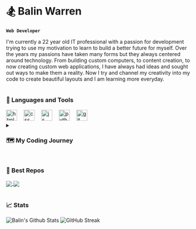 # 🏂 Balin Warren

**`Web Developer`**

I'm currently a 22 year old IT professional with a passion for development trying to use my motivation to learn to build a better future for myself. Over the years my passions have taken many forms but they always centered around technology. From building custom computers, to content creation, to now creating custom web applications, I have always had ideas and sought out ways to make them a reality. Now I try and channel my creativity into my code to create beautiful layouts and I am learning more everyday.

#

### 🔧 Languages and Tools
<img align="left" alt="html" width="30px" style="padding-right:15px;" src="https://cdn.jsdelivr.net/gh/devicons/devicon/icons/html5/html5-original.svg" />
<img align="left" alt="css" width="30px" style="padding-right:15px;" src="https://cdn.jsdelivr.net/gh/devicons/devicon/icons/css3/css3-original.svg" />
<img align="left" alt="js" width="30px" style="padding-right:15px;" src="https://cdn.jsdelivr.net/gh/devicons/devicon/icons/javascript/javascript-original.svg" />
<img align="left" alt="python" width="30px" style="padding-right:15px;" src="https://cdn.jsdelivr.net/gh/devicons/devicon/icons/python/python-original.svg" />
<img align="left" alt="git" width="30px" style="padding-right:15px;" src="https://cdn.jsdelivr.net/gh/devicons/devicon/icons/git/git-original.svg" />
<br>
<br>

<details>
  <summary><h3>🗺️ My Coding Journey</h3></summary>
    My story while still uncomplete I feel is a pretty unconventional one. It started at university where I thought maybe software wasn't for me so I transitioned to hardware as an IT major. This didn't work either and came apparent to me that the problem wasn't what I was majoring in but college itself. So, I left. I went venture a path looked down upon by a lot of my family but I knew was right for me. Now, I work a day job as an IT support agent. At night I'm taking an IT security technical course in order to get important entry level IT certs like CompTIA A+, Net+, and Sec+. And every moment in between I spend teaching myself to code with The Odin Project and I learn more and more everyday with that hope that soon enough I will have greated a better future for myself in a career as a developer.
</details>

#

### 🚀 Best Repos
<a href="https://github.com/balinwarren/LeveledUP-Landing-Page">
  <img align="center" src="https://github-readme-stats.vercel.app/api/pin/?username=balinwarren&repo=LeveledUP-Landing-Page&theme=tokyonight" />
</a>
<a href="https://github.com/balinwarren/Etch-a-Sketch">
  <img align="center" src="https://github-readme-stats.vercel.app/api/pin/?username=balinwarren&repo=Etch-a-sketch&theme=tokyonight" />
</a>
<br>
<br>

### 📈 Stats
![Balin's Github Stats](https://github-readme-stats.vercel.app/api?username=balinwarren&show_icons=true&theme=tokyonight)
![GitHub Streak](https://streak-stats.demolab.com?user=balinwarren&theme=tokyonight&border_radius=4.5)

#



<!--
**balinwarren/balinwarren** is a ✨ _special_ ✨ repository because its `README.md` (this file) appears on your GitHub profile.

Here are some ideas to get you started:

- 🔭 I’m currently working on ...
- 🌱 I’m currently learning ...
- 👯 I’m looking to collaborate on ...
- 🤔 I’m looking for help with ...
- 💬 Ask me about ...
- 📫 How to reach me: ...
- 😄 Pronouns: ...
- ⚡ Fun fact: ...
-->
